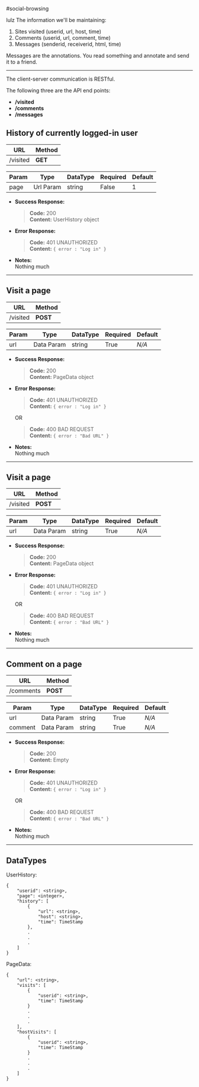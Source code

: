 #social-browsing  

lulz
The information we'll be maintaining:

  1. Sites visited (userid, url, host, time)
  2. Comments (userid, url, comment, time)
  3. Messages (senderid, receiverid, html, time)

Messages are the annotations. You read something and annotate and send it to a friend.

---

The client-server communication is RESTful.

The following three are the API end points:

  - **/visited**
  - **/comments**
  - **/messages**

**History of currently logged-in user**
----
**URL**   | **Method**
----------|------------
/visited  | **GET**
  
**Param** | **Type**   | **DataType** | **Required** | **Default**
----------|------------|--------------|--------------|------------
page      | Url Param  | string       | False        | 1          

* **Success Response:**

    > **Code:** 200 <br>
    > **Content:** UserHistory object
 
* **Error Response:**

    > **Code:** 401 UNAUTHORIZED <br />
    > **Content:** `{ error : "Log in" }`

* **Notes:**<br>
  Nothing much

----

**Visit a page**
----
**URL**   | **Method**
----------|------------
/visited  | **POST**

**Param** | **Type**   | **DataType** | **Required** | **Default**
----------|------------|--------------|--------------|------------
url       | Data Param | string       | True         | *N/A*      

* **Success Response:**

    > **Code:** 200 <br>
    > **Content:** PageData object
 
* **Error Response:**

    > **Code:** 401 UNAUTHORIZED <br />
    > **Content:** `{ error : "Log in" }`
    
    OR
    
    > **Code:** 400 BAD REQUEST <br />
    > **Content:** `{ error : "Bad URL" }`

* **Notes:**<br>
  Nothing much

---

**Visit a page**
----
**URL**   | **Method**
----------|------------
/visited  | **POST**

**Param** | **Type**   | **DataType** | **Required** | **Default**
----------|------------|--------------|--------------|------------
url       | Data Param | string       | True         | *N/A*      

* **Success Response:**

    > **Code:** 200 <br>
    > **Content:** PageData object
 
* **Error Response:**

    > **Code:** 401 UNAUTHORIZED <br />
    > **Content:** `{ error : "Log in" }`
    
    OR
    
    > **Code:** 400 BAD REQUEST <br />
    > **Content:** `{ error : "Bad URL" }`

* **Notes:**<br>
  Nothing much

---

**Comment on a page**
----
**URL**   | **Method**
----------|------------
/comments | **POST**

**Param** | **Type**   | **DataType** | **Required** | **Default**
----------|------------|--------------|--------------|------------
url       | Data Param | string       | True         | *N/A*      
comment   | Data Param | string       | True         | *N/A*      

* **Success Response:**

    > **Code:** 200 <br>
    > **Content:** Empty
 
* **Error Response:**

    > **Code:** 401 UNAUTHORIZED <br />
    > **Content:** `{ error : "Log in" }`
    
    OR
    
    > **Code:** 400 BAD REQUEST <br />
    > **Content:** `{ error : "Bad URL" }`

* **Notes:**<br>
  Nothing much

---

DataTypes
---

UserHistory:
```
{
    "userid": <string>,
    "page": <integer>,
    "history": [
        {
            "url": <string>,
            "host": <string>,
            "time": TimeStamp
        },
        .
        .
        .
    ]
}
```

PageData:
```
{
    "url": <string>,
    "visits": [
        {
            "userid": <string>,
            "time": TimeStamp
        }
        .
        .
        .
    ],
    "hostVisits": [
        {
            "userid": <string>,
            "time": TimeStamp
        }
        .
        .
        .
    ]
}
```